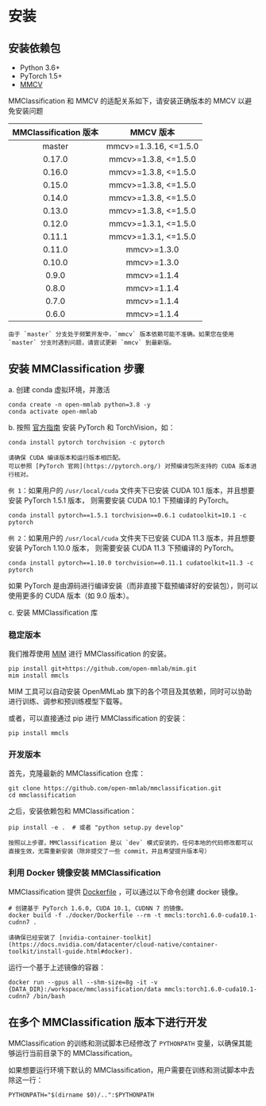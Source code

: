 # 安装

## 安装依赖包

- Python 3.6+
- PyTorch 1.5+
- [MMCV](https://github.com/open-mmlab/mmcv)

MMClassification 和 MMCV 的适配关系如下，请安装正确版本的 MMCV 以避免安装问题

| MMClassification 版本 |       MMCV 版本       |
|:---------------------:|:---------------------:|
|        master         | mmcv>=1.3.16, <=1.5.0 |
|        0.17.0         | mmcv>=1.3.8, <=1.5.0  |
|        0.16.0         | mmcv>=1.3.8, <=1.5.0  |
|        0.15.0         | mmcv>=1.3.8, <=1.5.0  |
|        0.14.0         | mmcv>=1.3.8, <=1.5.0  |
|        0.13.0         | mmcv>=1.3.8, <=1.5.0  |
|        0.12.0         | mmcv>=1.3.1, <=1.5.0  |
|        0.11.1         | mmcv>=1.3.1, <=1.5.0  |
|        0.11.0         | mmcv>=1.3.0           |
|        0.10.0         | mmcv>=1.3.0           |
|         0.9.0         | mmcv>=1.1.4           |
|         0.8.0         | mmcv>=1.1.4           |
|         0.7.0         | mmcv>=1.1.4           |
|         0.6.0         | mmcv>=1.1.4           |

```{note}
由于 `master` 分支处于频繁开发中，`mmcv` 版本依赖可能不准确。如果您在使用
`master` 分支时遇到问题，请尝试更新 `mmcv` 到最新版。
```

## 安装 MMClassification 步骤

a. 创建 conda 虚拟环境，并激活

```shell
conda create -n open-mmlab python=3.8 -y
conda activate open-mmlab
```

b. 按照 [官方指南](https://pytorch.org/) 安装 PyTorch 和 TorchVision，如：

```shell
conda install pytorch torchvision -c pytorch
```

```{note}
请确保 CUDA 编译版本和运行版本相匹配。
可以参照 [PyTorch 官网](https://pytorch.org/) 对预编译包所支持的 CUDA 版本进行核对。
```

`例 1`：如果用户的 `/usr/local/cuda` 文件夹下已安装 CUDA 10.1 版本，并且想要安装 PyTorch 1.5.1 版本，
则需要安装 CUDA 10.1 下预编译的 PyTorch。

```shell
conda install pytorch==1.5.1 torchvision==0.6.1 cudatoolkit=10.1 -c pytorch
```

`例 2`：如果用户的 `/usr/local/cuda` 文件夹下已安装 CUDA 11.3 版本，并且想要安装 PyTorch 1.10.0 版本，
则需要安装 CUDA 11.3 下预编译的 PyTorch。

```shell
conda install pytorch==1.10.0 torchvision==0.11.1 cudatoolkit=11.3 -c pytorch
```

如果 PyTorch 是由源码进行编译安装（而非直接下载预编译好的安装包），则可以使用更多的 CUDA 版本（如 9.0 版本）。

c. 安装 MMClassification 库

### 稳定版本

我们推荐使用 [MIM](https://github.com/open-mmlab/mim) 进行 MMClassification 的安装。

```shell
pip install git+https://github.com/open-mmlab/mim.git
mim install mmcls
```

MIM 工具可以自动安装 OpenMMLab 旗下的各个项目及其依赖，同时可以协助进行训练、调参和预训练模型下载等。

或者，可以直接通过 pip 进行 MMClassification 的安装：

```shell
pip install mmcls
```

### 开发版本

首先，克隆最新的 MMClassification 仓库：

```shell
git clone https://github.com/open-mmlab/mmclassification.git
cd mmclassification
```

之后，安装依赖包和 MMClassification：

```shell
pip install -e .  # 或者 "python setup.py develop"
```

```{note}
按照以上步骤，MMClassification 是以 `dev` 模式安装的，任何本地的代码修改都可以直接生效，无需重新安装（除非提交了一些 commit，并且希望提升版本号）
```

### 利用 Docker 镜像安装 MMClassification

MMClassification 提供 [Dockerfile](https://github.com/open-mmlab/mmclassification/blob/master/docker/Dockerfile) ，可以通过以下命令创建 docker 镜像。

```shell
# 创建基于 PyTorch 1.6.0, CUDA 10.1, CUDNN 7 的镜像。
docker build -f ./docker/Dockerfile --rm -t mmcls:torch1.6.0-cuda10.1-cudnn7 .
```

```{important}
请确保已经安装了 [nvidia-container-toolkit](https://docs.nvidia.com/datacenter/cloud-native/container-toolkit/install-guide.html#docker).
```

运行一个基于上述镜像的容器：

```shell
docker run --gpus all --shm-size=8g -it -v {DATA_DIR}:/workspace/mmclassification/data mmcls:torch1.6.0-cuda10.1-cudnn7 /bin/bash
```

## 在多个 MMClassification 版本下进行开发

MMClassification 的训练和测试脚本已经修改了 `PYTHONPATH` 变量，以确保其能够运行当前目录下的 MMClassification。

如果想要运行环境下默认的 MMClassification，用户需要在训练和测试脚本中去除这一行：

```shell
PYTHONPATH="$(dirname $0)/..":$PYTHONPATH
```
